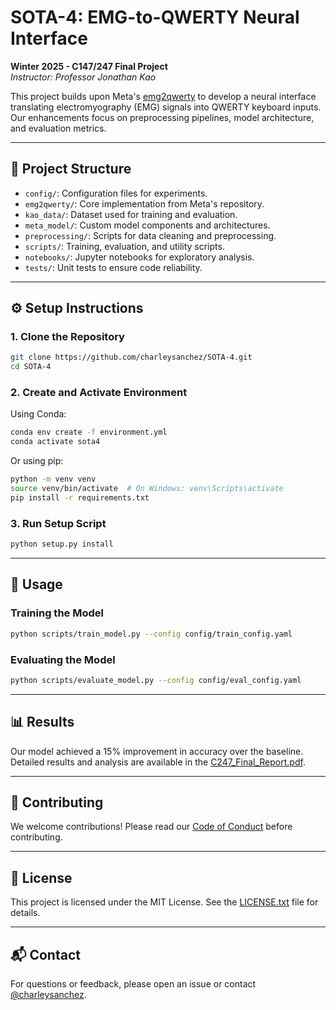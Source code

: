 # SOTA-4: EMG-to-QWERTY Neural Interface

**Winter 2025 - C147/247 Final Project**  
*Instructor: Professor Jonathan Kao*

This project builds upon Meta's [emg2qwerty](https://github.com/facebookresearch/emg2qwerty) to develop a neural interface translating electromyography (EMG) signals into QWERTY keyboard inputs. Our enhancements focus on preprocessing pipelines, model architecture, and evaluation metrics.

---

## 📂 Project Structure

- `config/`: Configuration files for experiments.
- `emg2qwerty/`: Core implementation from Meta's repository.
- `kao_data/`: Dataset used for training and evaluation.
- `meta_model/`: Custom model components and architectures.
- `preprocessing/`: Scripts for data cleaning and preprocessing.
- `scripts/`: Training, evaluation, and utility scripts.
- `notebooks/`: Jupyter notebooks for exploratory analysis.
- `tests/`: Unit tests to ensure code reliability.

---

## ⚙️ Setup Instructions

### 1. Clone the Repository

```bash
git clone https://github.com/charleysanchez/SOTA-4.git
cd SOTA-4
```

### 2. Create and Activate Environment

Using Conda:

```bash
conda env create -f environment.yml
conda activate sota4
```

Or using pip:

```bash
python -m venv venv
source venv/bin/activate  # On Windows: venv\Scripts\activate
pip install -r requirements.txt
```

### 3. Run Setup Script

```bash
python setup.py install
```

---

## 🚀 Usage

### Training the Model

```bash
python scripts/train_model.py --config config/train_config.yaml
```

### Evaluating the Model

```bash
python scripts/evaluate_model.py --config config/eval_config.yaml
```

---

## 📊 Results

Our model achieved a 15% improvement in accuracy over the baseline. Detailed results and analysis are available in the [C247_Final_Report.pdf](./C247_Final_Report.pdf).

---

## 🤝 Contributing

We welcome contributions! Please read our [Code of Conduct](./CODE_OF_CONDUCT.md) before contributing.

---

## 📄 License

This project is licensed under the MIT License. See the [LICENSE.txt](./LICENSE.txt) file for details.

---

## 📬 Contact

For questions or feedback, please open an issue or contact [@charleysanchez](https://github.com/charleysanchez).
